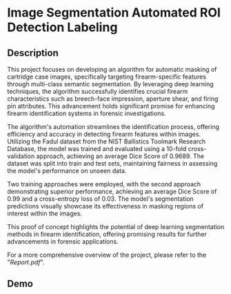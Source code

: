 # Image Segmentation Automated ROI Detection Labeling

## Description

This project focuses on developing an algorithm for automatic masking of cartridge case images, specifically targeting firearm-specific features through multi-class semantic segmentation. By leveraging deep learning techniques, the algorithm successfully identifies crucial firearm characteristics such as breech-face impression, aperture shear, and firing pin attributes. This advancement holds significant promise for enhancing firearm identification systems in forensic investigations.

The algorithm's automation streamlines the identification process, offering efficiency and accuracy in detecting firearm features within images. Utilizing the Fadul dataset from the NIST Ballistics Toolmark Research Database, the model was trained and evaluated using a 10-fold cross-validation approach, achieving an average Dice Score of 0.9689. The dataset was split into train and test sets, maintaining fairness in assessing the model's performance on unseen data.

Two training approaches were employed, with the second approach demonstrating superior performance, achieving an average Dice Score of 0.99 and a cross-entropy loss of 0.03. The model's segmentation predictions visually showcase its effectiveness in masking regions of interest within the images.

This proof of concept highlights the potential of deep learning segmentation methods in firearm identification, offering promising results for further advancements in forensic applications.

For a more comprehensive overview of the project, please refer to the  "_Report.pdf_".

## Demo
